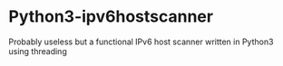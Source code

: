 # Python3-ipv6hostscanner
Probably useless but a functional IPv6 host scanner written in Python3 using threading
